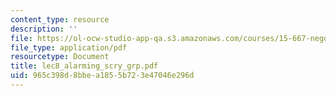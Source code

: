 ```yaml
---
content_type: resource
description: ''
file: https://ol-ocw-studio-app-qa.s3.amazonaws.com/courses/15-667-negotiation-and-conflict-management-spring-2001/965c398d8bbea1855b723e47046e296d_lec8_alarming_scry_grp.pdf
file_type: application/pdf
resourcetype: Document
title: lec8_alarming_scry_grp.pdf
uid: 965c398d-8bbe-a185-5b72-3e47046e296d
---
```


